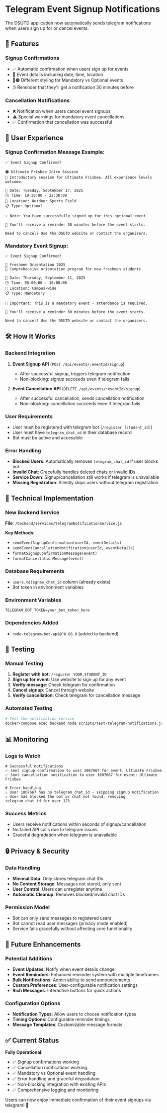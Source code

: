 # Telegram Event Signup Notifications

The DSUTD application now automatically sends telegram notifications when users sign up for or cancel events.

## 🔔 Features

### **Signup Confirmations**
- ✅ Automatic confirmation when users sign up for events
- 📅 Event details including date, time, location
- 🔴🟠 Different styling for Mandatory vs Optional events
- ⏰ Reminder that they'll get a notification 30 minutes before

### **Cancellation Notifications**
- ❌ Notification when users cancel event signups
- ⚠️ Special warnings for mandatory event cancellations
- ✅ Confirmation that cancellation was successful

## 📱 User Experience

### Signup Confirmation Message Example:
```
✅ Event Signup Confirmed!

🟠 Ultimate Frisbee Intro Session
📝 Introductory session for Ultimate Frisbee. All experience levels welcome.

📅 Date: Tuesday, September 17, 2025
🕒 Time: 19:30:00 - 22:30:00
📍 Location: Outdoor Sports Field
📋 Type: Optional

💡 Note: You have successfully signed up for this optional event.

🔔 You'll receive a reminder 30 minutes before the event starts.

Need to cancel? Use the DSUTD website or contact the organizers.
```

### Mandatory Event Signup:
```
✅ Event Signup Confirmed!

🔴 Freshmen Orientation 2025
📝 Comprehensive orientation program for new freshmen students

📅 Date: Thursday, September 11, 2025
🕒 Time: 08:00:00 - 18:00:00
📍 Location: Campus-wide
📋 Type: Mandatory

🚨 Important: This is a mandatory event - attendance is required.

🔔 You'll receive a reminder 30 minutes before the event starts.

Need to cancel? Use the DSUTD website or contact the organizers.
```

## 🛠️ How It Works

### Backend Integration
1. **Event Signup API** (`POST /api/events/:eventId/signup`)
   - After successful signup, triggers telegram notification
   - Non-blocking: signup succeeds even if telegram fails

2. **Event Cancellation API** (`DELETE /api/events/:eventId/signup`)
   - After successful cancellation, sends cancellation notification
   - Non-blocking: cancellation succeeds even if telegram fails

### User Requirements
- User must be registered with telegram bot (`/register [student_id]`)
- User must have `telegram_chat_id` in their database record
- Bot must be active and accessible

### Error Handling
- **Blocked Users**: Automatically removes `telegram_chat_id` if user blocks bot
- **Invalid Chat**: Gracefully handles deleted chats or invalid IDs
- **Service Down**: Signup/cancellation still works if telegram is unavailable
- **Missing Registration**: Silently skips users without telegram registration

## 🔧 Technical Implementation

### New Backend Service
**File**: `/backend/services/telegramNotificationService.js`

**Key Methods**:
- `sendEventSignupConfirmation(userId, eventDetails)`
- `sendEventCancellationNotification(userId, eventDetails)`
- `formatSignupConfirmationMessage(event)`
- `formatCancellationMessage(event)`

### Database Requirements
- `users.telegram_chat_id` column (already exists)
- Bot token in environment variables

### Environment Variables
```env
TELEGRAM_BOT_TOKEN=your_bot_token_here
```

### Dependencies Added
- `node-telegram-bot-api@^0.66.0` (added to backend)

## 🧪 Testing

### Manual Testing
1. **Register with bot**: `/register YOUR_STUDENT_ID`
2. **Sign up for event**: Use website to sign up for any event
3. **Verify message**: Check telegram for confirmation
4. **Cancel signup**: Cancel through website
5. **Verify cancellation**: Check telegram for cancellation message

### Automated Testing
```bash
# Test the notification service
docker-compose exec backend node scripts/test-telegram-notifications.js
```

## 📊 Monitoring

### Logs to Watch
```
# Successful notifications
✅ Sent signup confirmation to user 1007667 for event: Ultimate Frisbee
✅ Sent cancellation notification to user 1007667 for event: Ultimate Frisbee

# Error handling
⚠️ User 1007667 has no telegram_chat_id - skipping signup notification
⚠️ User has blocked the bot or chat not found, removing telegram_chat_id for user 123
```

### Success Metrics
- Users receive notifications within seconds of signup/cancellation
- No failed API calls due to telegram issues
- Graceful degradation when telegram is unavailable

## 🔒 Privacy & Security

### Data Handling
- **Minimal Data**: Only stores telegram chat IDs
- **No Content Storage**: Messages not stored, only sent
- **User Control**: Users can unregister anytime
- **Automatic Cleanup**: Removes blocked/invalid chat IDs

### Permission Model
- Bot can only send messages to registered users
- Bot cannot read user messages (privacy mode enabled)
- Service fails gracefully without affecting core functionality

## 🚀 Future Enhancements

### Potential Additions
- **Event Updates**: Notify when event details change
- **Event Reminders**: Enhanced reminder system with multiple timeframes
- **Bulk Notifications**: Admin ability to send announcements
- **Custom Preferences**: User-configurable notification settings
- **Rich Messages**: Interactive buttons for quick actions

### Configuration Options
- **Notification Types**: Allow users to choose notification types
- **Timing Options**: Configurable reminder timings
- **Message Templates**: Customizable message formats

## ✅ Current Status

**Fully Operational**: 
- ✅ Signup confirmations working
- ✅ Cancellation notifications working  
- ✅ Mandatory vs Optional event handling
- ✅ Error handling and graceful degradation
- ✅ Non-blocking integration with existing APIs
- ✅ Comprehensive logging and monitoring

Users can now enjoy immediate confirmation of their event signups via telegram! 🎉
